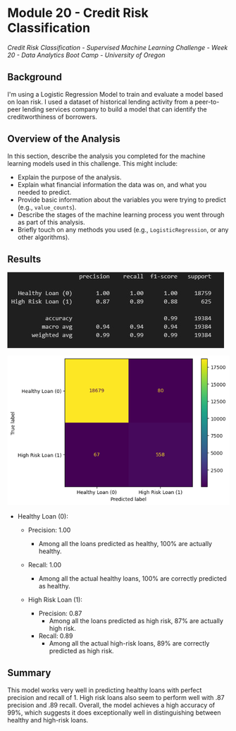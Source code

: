 # Module 20 - Credit Risk Classification
*Credit Risk Classification - Supervised Machine Learning Challenge - Week 20 - Data Analytics Boot Camp - University of Oregon*


## Background
I'm using a Logistic Regression Model to train and evaluate a model based on loan risk. I used a dataset of historical lending activity from a peer-to-peer lending services company to build a model that can identify the creditworthiness of borrowers.


## Overview of the Analysis

In this section, describe the analysis you completed for the machine learning models used in this challenge. This might include:

* Explain the purpose of the analysis.
* Explain what financial information the data was on, and what you needed to predict.
* Provide basic information about the variables you were trying to predict (e.g., `value_counts`).
* Describe the stages of the machine learning process you went through as part of this analysis.
* Briefly touch on any methods you used (e.g., `LogisticRegression`, or any other algorithms).

## Results
![Classification Report](images/classification_report.JPG)

![Confusion Matrix](images/confusion_matrix.png)

- Healthy Loan (0):
    - Precision: 1.00 
        - Among all the loans predicted as healthy, 100% are actually healthy.
    - Recall: 1.00 
        - Among all the actual healthy loans, 100% are correctly predicted as healthy.

    - High Risk Loan (1):
        - Precision: 0.87
            - Among all the loans predicted as high risk, 87% are actually high risk.
        - Recall: 0.89
            - Among all the actual high-risk loans, 89% are correctly predicted as high risk.



## Summary

This model works very well in predicting healthy loans with perfect precision and recall of 1.  High risk loans also seem to perform well with .87 precision and .89 recall.  Overall, the model achieves a high accuracy of 99%, which suggests it does exceptionally well in distinguishing between healthy and high-risk loans.